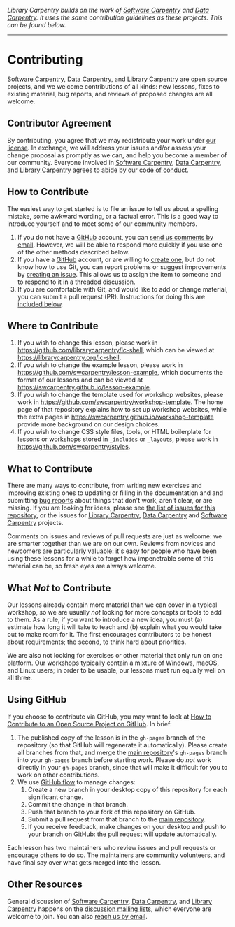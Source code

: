 *Library Carpentry builds on the work of [Software Carpentry][swc-site] and [Data Carpentry][dc-site]. It uses the same contribution guidelines as these projects. This can be found below.*

----

# Contributing

[Software Carpentry][swc-site], [Data Carpentry][dc-site], and [Library Carpentry](lc-site) are open source projects, and we welcome contributions of all kinds: new lessons, fixes to existing material, bug reports, and reviews of proposed changes are all welcome.

## Contributor Agreement

By contributing, you agree that we may redistribute your work under [our license](LICENSE.md). In exchange, we will address your issues and/or assess your change proposal as promptly as we can, and help you become a member of our community. Everyone involved in [Software Carpentry][swc-site], [Data Carpentry][dc-site], and [Library Carpentry](lc-site) agrees to abide by our [code of conduct](conduct).

## How to Contribute

The easiest way to get started is to file an issue to tell us about a spelling mistake, some awkward wording, or a factual error. This is a good way to introduce yourself and to meet some of our community members.

1. If you do not have a [GitHub][github] account, you can [send us comments by email][contact]. However, we will be able to respond more quickly if you use one of the other methods described below.
2. If you have a [GitHub][github] account, or are willing to [create one][github-join], but do not know how to use Git, you can report problems or suggest improvements by [creating an issue][issues]. This allows us to assign the item to someone and to respond to it in a threaded discussion.
3. If you are comfortable with Git, and would like to add or change material, you can submit a pull request (PR). Instructions for doing this are [included below](#using-github).

## Where to Contribute

1. If you wish to change this lesson, please work in <https://github.com/librarycarpentry/lc-shell>, which can be viewed at <https://librarycarpentry.org/lc-shell>.
2. If you wish to change the example lesson, please work in <https://github.com/swcarpentry/lesson-example>, which documents the format of our lessons and can be viewed at <https://swcarpentry.github.io/lesson-example>.
3. If you wish to change the template used for workshop websites, please work in <https://github.com/swcarpentry/workshop-template>. The home page of that repository explains how to set up workshop websites, while the extra pages in <https://swcarpentry.github.io/workshop-template> provide more background on our design choices.
4. If you wish to change CSS style files, tools, or HTML boilerplate for lessons or workshops stored in `_includes` or `_layouts`, please work in <https://github.com/swcarpentry/styles>.

## What to Contribute

There are many ways to contribute, from writing new exercises and improving existing ones to updating or filling in the documentation and and submitting [bug reports][issues] about things that don't work, aren't clear, or are missing. If you are looking for ideas, please see [the list of issues for this repository][issues], or the issues for [Library Carpentry][lc-issues], [Data Carpentry][dc-issues] and [Software Carpentry][swc-issues] projects.

Comments on issues and reviews of pull requests are just as welcome: we are smarter together than we are on our own. Reviews from novices and newcomers are particularly valuable: it's easy for people who have been using these lessons for a while to forget how impenetrable some of this material can be, so fresh eyes are always welcome.

## What *Not* to Contribute

Our lessons already contain more material than we can cover in a typical workshop, so we are usually *not* looking for more concepts or tools to add to them. As a rule, if you want to introduce a new idea, you must (a) estimate how long it will take to teach and (b) explain what you would take out to make room for it. The first encourages contributors to be honest about requirements; the second, to think hard about priorities.

We are also not looking for exercises or other material that only run on one platform. Our workshops typically contain a mixture of Windows, macOS, and Linux users; in order to be usable, our lessons must run equally well on all three.

## Using GitHub

If you choose to contribute via GitHub, you may want to look at [How to Contribute to an Open Source Project on GitHub][how-contribute]. In brief:

1. The published copy of the lesson is in the `gh-pages` branch of the repository (so that GitHub will regenerate it automatically). Please create all branches from that, and merge the [main repository][repo]'s `gh-pages` branch into your `gh-pages` branch before starting work. Please do *not* work directly in your `gh-pages` branch, since that will make it difficult for you to work on other contributions.
2. We use [GitHub flow][github-flow] to manage changes:
   1. Create a new branch in your desktop copy of this repository for each significant change.
   2. Commit the change in that branch.
   3. Push that branch to your fork of this repository on GitHub.
   4. Submit a pull request from that branch to the [main repository][repo].
   5. If you receive feedback, make changes on your desktop and push to your branch on GitHub: the pull request will update automatically.

Each lesson has two maintainers who review issues and pull requests or encourage others to do so. The maintainers are community volunteers, and have final say over what gets merged into the lesson.

## Other Resources

General discussion of [Software Carpentry][swc-site], [Data Carpentry][dc-site], and [Library Carpentry][lc-site] happens on the [discussion mailing lists][discuss-list], which everyone are welcome to join. You can also [reach us by email][contact].

[conduct]: https://docs.carpentries.org/topic_folders/policies/code-of-conduct.html
[contact]: mailto:admin@software-carpentry.org
[dc-issues]: https://github.com/issues?q=user%3Adatacarpentry
[dc-lessons]: http://datacarpentry.org/lessons/
[dc-site]: http://datacarpentry.org/
[discuss-list]: https://carpentries.topicbox.com
[example-site]: https://swcarpentry.github.io/lesson-example/
[github]: http://github.com
[github-flow]: https://docs.github.com/en/get-started/quickstart/github-flow
[github-join]: https://github.com/join
[how-contribute]: https://egghead.io/series/how-to-contribute-to-an-open-source-project-on-github
[issues]: https://github.com/librarycarpentry/lc-shell/issues/
[lc-issues]: https://github.com/issues?q=user%3ALibraryCarpentry
[lc-lessons]: https://librarycarpentry.org/lessons/
[lc-site]: https://librarycarpentry.org/
[repo]: https://github.com/librarycarpentry/lc-shell/
[swc-issues]: https://github.com/issues?q=user%3Aswcarpentry
[swc-lessons]: http://software-carpentry.org/lessons/
[swc-site]: http://software-carpentry.org/
